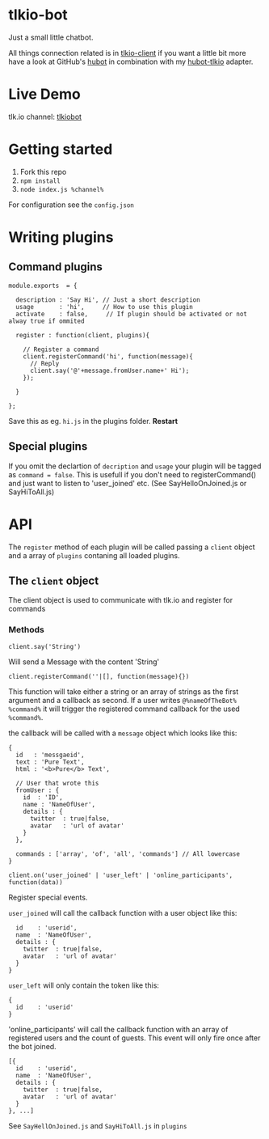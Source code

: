 tlkio-bot
=====
Just a small little chatbot.

All things connection related is in [tlkio-client](https://github.com/FWeinb/tlkio-client) if you want a little bit more have a look at GitHub's [hubot](https://github.com/github/hubot) in combination with my [hubot-tlkio](https://github.com/FWeinb/hubot-tlkio) adapter.


# Live Demo

tlk.io channel: [tlkiobot](http://tlk.io/tlkiobot)

# Getting started

  1. Fork this repo
  2. `npm install`
  3. `node index.js %channel%`

For configuration see the `config.json`

# Writing plugins

## Command plugins
```
module.exports  = {

  description : 'Say Hi', // Just a short description
  usage       : 'hi',     // How to use this plugin
  activate    : false,     // If plugin should be activated or not alway true if ommited

  register : function(client, plugins){

    // Register a command
    client.registerCommand('hi', function(message){
      // Reply
      client.say('@'+message.fromUser.name+' Hi');
    });

  }

};
```

Save this as eg. `hi.js` in the plugins folder. **Restart**

## Special plugins

If you omit the declartion of `decription` and `usage` your plugin will be tagged as `command = false`. This is usefull if you
don't need to registerCommand() and just want to listen to 'user_joined' etc. (See SayHelloOnJoined.js or SayHiToAll.js)

# API

The `register` method of each plugin will be called passing a `client` object and a array of `plugins` contaning all loaded plugins.

## The `client` object

The client object is used to communicate with tlk.io and register for commands

###  Methods

`client.say('String')`

Will send a Message with the content 'String'

`client.registerCommand(''|[], function(message){})`

This function will take either a string or an array of strings as the first argument and a callback as second.
If a user writes `@%nameOfTheBot% %command%` it will trigger the registered command callback for the used `%command%`.

the callback will be called with a `message` object which looks like this:
```
{
  id   : 'messgaeid',
  text : 'Pure Text',
  html : '<b>Pure</b> Text',

  // User that wrote this
  fromUser : {
    id  : 'ID',
    name : 'NameOfUser',
    details : {
      twitter  : true|false,
      avatar   : 'url of avatar'
    }
  },

  commands : ['array', 'of', 'all', 'commands'] // All lowercase
}
```

`client.on('user_joined' | 'user_left' | 'online_participants', function(data))`

Register special events.

`user_joined` will call the callback function with a user object like this:
```{
  id    : 'userid',
  name  : 'NameOfUser',
  details : {
    twitter  : true|false,
    avatar   : 'url of avatar'
  }
}
```
`user_left` will only contain the token like this:
```
{
  id    : 'userid'
}
```

'online_participants' will call the callback function with an array of registered users and the count of guests. This event will only fire once after the bot joined.
```
[{
  id    : 'userid',
  name  : 'NameOfUser',
  details : {
    twitter  : true|false,
    avatar   : 'url of avatar'
  }
}, ...]
```

See `SayHellOnJoined.js` and `SayHiToAll.js` in `plugins`





